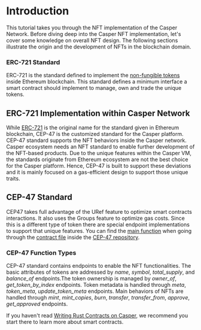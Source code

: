 # Introduction

This tutorial takes you through the NFT implementation of the Casper Network. Before diving deep into the Casper NFT implementation, let's cover some knowledge on overall NFT design. The following sections illustrate the origin and the development of NFTs in the blockchain domain.

### ERC-721 Standard
ERC-721 is the standard defined to implement the [non-fungible tokens](/docs/glossary/N#non-fungible-token) inside Ethereum blockchain. This standard defines a minimum interface a smart contract should implement to manage, own and trade the unique tokens.  

## ERC-721 Implementation within Casper Network
While [ERC-721](https://eips.ethereum.org/EIPS/eip-721) is the original name for the standard given in Ethereum blockchain, CEP-47 is the customized standard for the Casper platform. CEP-47 standard supports the NFT behaviors inside the Casper network. Casper ecosystem needs an NFT standard to enable further development of the NFT-based products. Due to the unique features within the Casper VM, the standards originate from Ethereum ecosystem are not the best choice for the Casper platform. Hence, CEP-47 is built to support these deviations and it is mainly focused on a gas-efficient design to support those unique traits.

## CEP-47 Standard
CEP47 takes full advantage of the URef feature to optimize smart contracts interactions. It also uses the Groups feature to optimize gas costs. Since this is a different type of token there are special endpoint implementations to support that unique features. You can find the [main function](../erc721/index#cep-47-function-types) when going through the [contract file](https://github.com/casper-ecosystem/casper-nft-cep47/blob/master/cep47/bin/cep47_token.rs) inside the [CEP-47 repository](https://github.com/casper-ecosystem/casper-nft-cep47).

### CEP-47 Function Types
CEP-47 standard contains endpoints to enable the NFT functionalities. The basic attributes of tokens are addressed by *name*, *symbol*, *total_supply*, and *balance_of* endpoints.The token ownership is managed by *owner_of*, *get_token_by_index* endpoints. Token metadata is handled  through *meta*, *token_meta*, *update_token_meta* endpoints. Main behaviors of NFTs are handled through *mint*, *mint_copies*, *burn*, *transfer*, *transfer_from*, *approve*, *get_approved* endpoints.


If you haven't read [Writing Rust Contracts on Casper](../../writing-contracts/rust.md), we recommend you start there to learn more about smart contracts.
